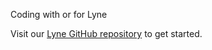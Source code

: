 <sbb-title level="1" class="page-title">Coding with or for Lyne</sbb-title>

Visit our [Lyne GitHub repository](https://github.com/lyne-design-system/lyne) to get started.
